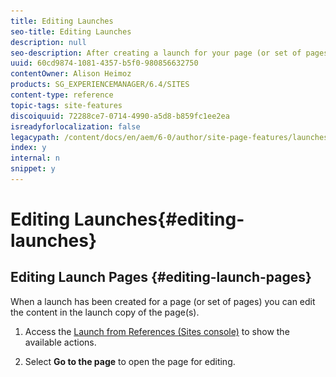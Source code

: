 ```yaml
---
title: Editing Launches
seo-title: Editing Launches
description: null
seo-description: After creating a launch for your page (or set of pages) you can edit the content in the launch copy of the page(s). 
uuid: 60cd9874-1081-4357-b5f0-980856632750
contentOwner: Alison Heimoz
products: SG_EXPERIENCEMANAGER/6.4/SITES
content-type: reference
topic-tags: site-features
discoiquuid: 72288ce7-0714-4990-a5d8-b859fc1ee2ea
isreadyforlocalization: false
legacypath: /content/docs/en/aem/6-0/author/site-page-features/launches
index: y
internal: n
snippet: y
---
```


# Editing Launches{#editing-launches}

## Editing Launch Pages {#editing-launch-pages}

When a launch has been created for a page (or set of pages) you can edit the content in the launch copy of the page(s).

<!-- 

Comment Type: remark
Last Modified By: unknown unknown (ims-author-57F1056A4CD116590A746C15@AdobeID)
Last Modified Date: 2017-11-30T04:52:42.811-0500

<p>no way to open a launch page for editing from the Launches console?</p> 
<p>MS&gt;&gt;&gt; no, the launches console is for managing launches, less so editing launch content</p>

 -->

1. Access the [Launch from References (Sites console)](../../authoring/using/launches.md#launchesinreferencessitesconsole) to show the available actions.
1. Select **Go to the page** to open the page for editing.

   <!-- 

Comment Type: remark
Last Modified By: unknown unknown (ims-author-57F1056A4CD116590A746C15@AdobeID)
Last Modified Date: 2017-11-30T04:52:42.954-0500

<p>this only takes you to the root page.....in touch how to:</p> 
<ul> 
 <li>navigate to subpages (edit url or continually flip to preview?) - slightly easier in classic</li> 
 <li>create a new child page somewhere (possible in classic)</li> 
</ul> 
<p>for 6.4 see </p> 
<ul> 
 <li>https://jira.corp.adobe.com/browse/CQ-84464</li> 
 <li>https://jira.corp.adobe.com/browse/CQ-55740</li> 
</ul>

 -->

### Editing Launch Pages Subject to a Live Copy {#editing-launch-pages-subject-to-a-live-copy}

If your launch is based upon a [live copy](../../administering/using/msm.md) then you will:

* see lock symbols (small padlocks) when you edit a component (content and/or properties).
* see the **Live Copy** tab in **Page Properties**

A livecopy is used to synchronize content *from* the source branch *to* your launch branch (to keep your launch up-to-date with changes made in the source).

You can make changes in the same way as you can edit a standard live copy; for example:

* Clicking on a closed padlock will break this synchronization and allow you to make new updates to the content in your launch. Once unlocked (open padlock) your changes will not be overwritten by any changes made at the same location within the source branch.
* **Suspend** (and **Resume**) inheritance for a specific page.

See [Changing Live Copy Content](../../administering/using/msm-livecopy.md#changinglivecopycontent) for further information.

## Comparing a Launch Page to its Source Page {#comparing-a-launch-page-to-its-source-page}

To track the changes you have made, you can view the launch in **References** and compare the launch page with its source page:

1. In the **Sites** console, [navigate to the source page of your launch and select it](../../authoring/using/basic-handling.md#viewingandselectingyourresources).
1. Open the ** [References](../../authoring/using/basic-handling.md#references)** panel and select **Launches**.
1. Select your specific launch then **Compare to Source**:

   ![](assets/chlimage_1-83.png)

1. The two pages (launch and source) will be opened side-by-side.

   For full information about using this feature see [Page Diff](../../authoring/using/page-diff.md).

## Changing the Source Pages Used {#changing-the-source-pages-used}

At any time you can either add or remove pages to/from the range of source pages for a launch:

1. Access and select the launch from either:

    * the [Launches console](../../authoring/using/launches.md#thelaunchesconsole):

        * Select **Edit**.

    * [References (Sites console)](../../authoring/using/launches.md#launchesinreferencessitesconsole) to show the available actions:

        * Select **Edit Launch**.

   The source pages will be shown.

1. Make your required changes, then confirm with **Save**.

   >[!NOTE]
   >
   >To add pages to a launch they must be below a common language root; i.e. within a single site.

## Editing a Launch Configuration {#editing-a-launch-configuration}

At any time you can edit the properties for a launch:

1. Access and select the launch from either:

    * the [Launches console](../../authoring/using/launches.md#thelaunchesconsole):

        * Select **Properties**.

    * [References (Sites console)](../../authoring/using/launches.md#launchesinreferencessitesconsole) to show the available actions:

        * Select **Edit Properties**.

   The details will be shown.

1. Make your required changes, then confirm with **Save**.

   See [Launches - the Order of Events](../../authoring/using/launches.md#main-pars-title-6) for information about the purpose and interaction of the **Launch Date** and **Production Ready** fields.

## Discovering the Launch Status of a Page {#discovering-the-launch-status-of-a-page}

The status is shown when you select a specific launch from the references tab (see [Launches in References (Sites Console)](../../authoring/using/launches.md#launchesinreferencessitesconsole)).

![](assets/chlimage_1-84.png)


